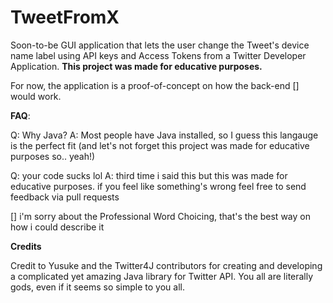 # TweetFromX

Soon-to-be GUI application that lets the user change the Tweet's device name label using API keys and Access Tokens from a Twitter Developer Application. 
**This project was made for educative purposes.**

For now, the application is a proof-of-concept on how the back-end [] would work.

**FAQ**:

Q: Why Java?
A: Most people have Java installed, so I guess this langauge is the perfect fit (and let's not forget this project was made for educative purposes so.. yeah!)

Q: your code sucks lol
A: third time i said this but this was made for educative purposes. if you feel like something's wrong feel free to send feedback via pull requests

[] i'm sorry about the Professional Word Choicing, that's the best way on how i could describe it

**Credits**

Credit to Yusuke and the Twitter4J contributors for creating and developing a complicated yet amazing Java library for Twitter API. You all are literally gods, even if it seems so simple to you all.
